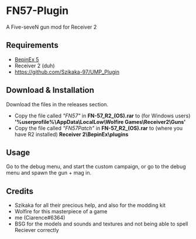 # FN57-Plugin
A Five-seveN gun mod for Receiver 2





## Requirements
 - [BepinEx 5](https://github.com/BepInEx/BepInEx/releases/tag/v5.4.21)
 - Receiver 2 (duh)
 - https://github.com/Szikaka-97/UMP_Plugin
## Download & Installation
Download the files in the releases section.
 - Copy the file called _"FN57"_ in **FN-57_R2_(OS).rar** to (for Windows users) **'%userprofile%\AppData\LocalLow\Wolfire Games\Receiver2\Guns'**
 - Copy the file called _"FN57Patch"_ in **FN-57_R2_(OS).rar** to (where you have R2 installed) **Receiver 2\BepinEx\plugins**
 ## Usage
Go to the debug menu, and start the custom campaign, or go to the debug menu and spawn the gun + mag in.
## Credits
 - Szikaka for all their precious help, and also for the modding kit
 - Wolfire for this masterpiece of a game
 - me (Ciarence#6364)
 - BSG for the models and sounds and textures and not being able to spell Reciever correctly
